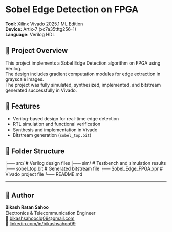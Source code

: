 # Sobel Edge Detection on FPGA

**Tool:** Xilinx Vivado 2025.1 ML Edition  
**Device:** Artix-7 (xc7a35tftg256-1)  
**Language:** Verilog HDL  

## 🎯 Project Overview
This project implements a Sobel Edge Detection algorithm on FPGA using Verilog.  
The design includes gradient computation modules for edge extraction in grayscale images.  
The project was fully simulated, synthesized, implemented, and bitstream generated successfully in Vivado.

## 🧩 Features
- Verilog-based design for real-time edge detection  
- RTL simulation and functional verification  
- Synthesis and implementation in Vivado  
- Bitstream generation (`sobel_top.bit`)

## 📂 Folder Structure
├── src/ # Verilog design files
├── sim/ # Testbench and simulation results
├── sobel_top.bit # Generated bitstream file
├── Sobel_Edge_FPGA.xpr # Vivado project file
└── README.md

---

## 👤 Author
**Bikash Ratan Sahoo**  
Electronics & Telecommunication Engineer  
📧 [bikashsahooclg09@gmail.com](mailto:bikashsahooclg09@gmail.com)  
🔗 [linkedin.com/in/bikashsahoo09](https://linkedin.com/in/bikashsahoo09)

